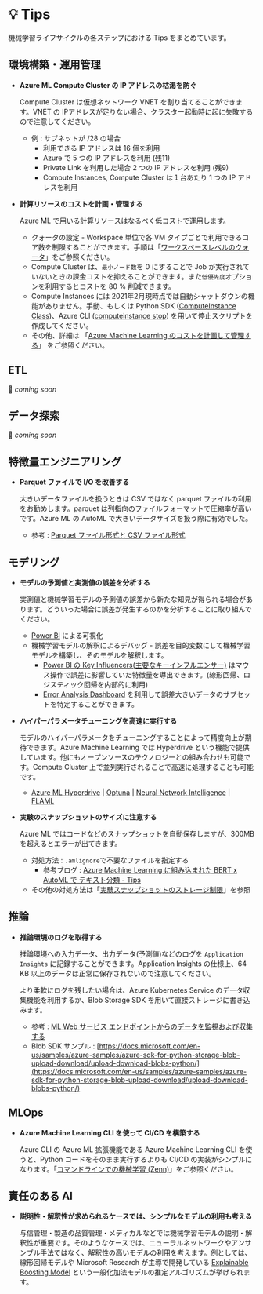 # :bulb: Tips
機械学習ライフサイクルの各ステップにおける Tips をまとめています。
<!-- <details>
<summary> :point_right: 詳細はこちら！ </summary> -->

## 環境構築・運用管理



* **Azure ML Compute Cluster の IP アドレスの枯渇を防ぐ**

    Compute Cluster は仮想ネットワーク VNET を割り当てることができます。VNET の IPアドレスが足りない場合、クラスター起動時に起に失敗するので注意してください。
    - 例 : サブネットが /28 の場合
        - 利用できる IP アドレスは 16 個を利用
        - Azure で 5 つの IP アドレスを利用 (残11)
        - Private Link を利用した場合 2 つの IP アドレスを利用 (残9)
        - Compute Instances, Compute Cluster は１台あたり 1 つの IP アドレスを利用

* **計算リソースのコストを計画・管理する**

    Azure ML で用いる計算リソースはなるべく低コストで運用します。
    - クォータの設定 - Workspace 単位で各 VM タイプごとで利用できるコア数を制限することができます。手順は「[ワークスペースレベルのクォータ](https://docs.microsoft.com/ja-JP/azure/machine-learning/how-to-manage-quotas#workspace-level-quotas)」をご参照ください。
    - Compute Cluster は、`最小ノード数`を 0 にすることで Job が実行されていないときの課金コストを抑えることができます。また`低優先度`オプションを利用するとコストを 80 % 削減できます。
    - Compute Instances には 2021年2月現時点では自動シャットダウンの機能がありません。手動、もしくは Python SDK ([ComputeInstance Class](https://docs.microsoft.com/en-us/python/api/azureml-core/azureml.core.compute.computeinstance.computeinstance?view=azure-ml-py))、Azure CLI ([computeinstance stop](https://docs.microsoft.com/en-us/cli/azure/ext/azure-cli-ml/ml/computetarget/computeinstance?view=azure-cli-latest#ext_azure_cli_ml_az_ml_computetarget_computeinstance_stop)) を用いて停止スクリプトを作成してください。
    - その他、詳細は 「[Azure Machine Learning のコストを計画して管理する](https://docs.microsoft.com/ja-jp/azure/machine-learning/concept-plan-manage-cost)」 をご参照ください。



## ETL

:runner: _coming soon_

## データ探索

:runner: _coming soon_

## 特徴量エンジニアリング




* **Parquet ファイルで I/O を改善する**

    大きいデータファイルを扱うときは CSV ではなく parquet ファイルの利用をお勧めします。parquet は列指向のファイルフォーマットで圧縮率が高いです。Azure ML の AutoML で大きいデータサイズを扱う際に有効でした。
    - 参考 : [Parquet ファイル形式と CSV ファイル形式](https://docs.microsoft.com/ja-JP/azure/machine-learning/concept-optimize-data-processing#parquet-and-csv-file-formats)


## モデリング



* **モデルの予測値と実測値の誤差を分析する**

    実測値と機械学習モデルの予測値の誤差から新たな知見が得られる場合があります。どういった場合に誤差が発生するのかを分析することに取り組んでください。  
    - [Power BI](https://powerbi.microsoft.com/ja-jp/) による可視化
    - 機械学習モデルの解釈によるデバッグ - 誤差を目的変数にして機械学習モデルを構築し、そのモデルを解釈します。
        - [Power BI の Key Influencers(主要なキーインフルエンサー)](https://docs.microsoft.com/ja-JP/power-bi/visuals/power-bi-visualization-influencers) はマウス操作で誤差に影響していた特徴量を導出できます。(線形回帰、ロジスティック回帰を内部的に利用)
        - [Error Analysis Dashboard](https://github.com/microsoft/responsible-ai-widgets#error-analysis-dashboard) を利用して誤差大きいデータのサブセットを特定することができます。
    
* **ハイパーパラメータチューニングを高速に実行する**

    モデルのハイパーパラメータをチューニングすることによって精度向上が期待できます。Azure Machine Learning では Hyperdrive という機能で提供しています。他にもオープンソースのテクノロジーとの組み合わせも可能です。Compute Cluster 上で並列実行されることで高速に処理することも可能です。
    - [Azure ML Hyperdrive](https://docs.microsoft.com/ja-JP/azure/machine-learning/how-to-tune-hyperparameters) | [Optuna](https://github.com/optuna/optuna) | [Neural Network Intelligence](https://github.com/microsoft/nni) | [FLAML](https://github.com/microsoft/FLAML)


* **実験のスナップショットのサイズに注意する**

    Azure ML ではコードなどのスナップショットを自動保存しますが、300MBを超えるとエラーが出てきます。
    - 対処方法 : `.amlignore`で不要なファイルを指定する
        - 参考ブログ : [Azure Machine Learning に組み込まれた BERT x AutoML で テキスト分類 - Tips](https://qiita.com/dahatake/items/13ec1e277078bc608f3b#1-%E5%AE%9F%E9%A8%93%E3%82%B9%E3%83%8A%E3%83%83%E3%83%97%E3%82%B7%E3%83%A7%E3%83%83%E3%83%88%E3%81%AE%E3%82%B9%E3%83%88%E3%83%AC%E3%83%BC%E3%82%B8%E5%88%B6%E9%99%90)
    - その他の対処方法は「[実験スナップショットのストレージ制限](https://docs.microsoft.com/ja-JP/azure/machine-learning/how-to-save-write-experiment-files#storage-limits-of-experiment-snapshots)」を参照



## 推論

* **推論環境のログを取得する**
    
    推論環境への入力データ、出力データ(予測値)などのログを `Application Insights` に記録することができます。Application Insights の仕様上、64 KB 以上のデータは正常に保存されないので注意してください。
    
    より柔軟にログを残したい場合は、Azure Kubernetes Service のデータ収集機能を利用するか、Blob Storage SDK を用いて直接ストレージに書き込みます。

    - 参考 : [ML Web サービス エンドポイントからのデータを監視および収集する](https://docs.microsoft.com/ja-JP/azure/machine-learning/how-to-enable-app-insights)
    - Blob SDK サンプル : [https://docs.microsoft.com/en-us/samples/azure-samples/azure-sdk-for-python-storage-blob-upload-download/upload-download-blobs-python/](https://docs.microsoft.com/en-us/samples/azure-samples/azure-sdk-for-python-storage-blob-upload-download/upload-download-blobs-python/)


## MLOps

* **Azure Machine Learning CLI を使って CI/CD を構築する**

    Azure CLI の Azure ML 拡張機能である Azure Machine Learning CLI を使うと、Python コードをそのまま実行するよりも CI/CD の実装がシンプルになります。「[コマンドラインでの機械学習 (Zenn)](https://zenn.dev/keonabut/articles/42bd1924ccd882)」をご参照ください。

## 責任のある AI 

* **説明性・解釈性が求められるケースでは、シンプルなモデルの利用も考える**

    与信管理・製造の品質管理・メディカルなどでは機械学習モデルの説明・解釈性が重要です。そのようなケースでは、ニューラルネットワークやアンサンブル手法ではなく、解釈性の高いモデルの利用を考えます。例としては、線形回帰モデルや Microsoft Research が主導で開発している [Explainable Boosting Model](https://github.com/interpretml/interpret) という一般化加法モデルの推定アルゴリズムが挙げられます。
